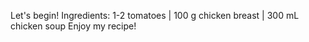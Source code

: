 Let's begin!
Ingredients: 1-2 tomatoes | 100 g chicken breast | 300 mL chicken soup
Enjoy my recipe!